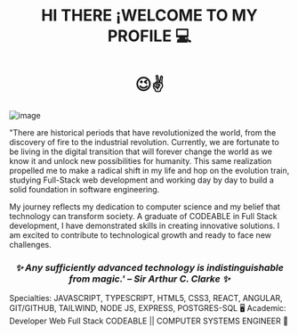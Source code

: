 
<h1 align="center"><strong>HI THERE ¡WELCOME TO MY PROFILE 💻 </strong></h1>
<h1 align="center">😉✌️</h1>
            
        
![image](https://github.com/OsvaldoVzqz/OsvaldoVzqz/assets/142616952/5d163fce-5527-443b-af23-0a4990ef9220)


"There are historical periods that have revolutionized the world, from the discovery of fire to the industrial revolution. Currently, we are fortunate to be living in the digital transition that will forever change the world as we know it and unlock new possibilities for humanity. This same realization propelled me to make a radical shift in my life and hop on the evolution train, studying Full-Stack web development and working day by day to build a solid foundation in software engineering.

My journey reflects my dedication to computer science and my belief that technology can transform society. A graduate of CODEABLE in Full Stack development, I have demonstrated skills in creating innovative solutions. I am excited to contribute to technological growth and ready to face new challenges.


<h3 align="center"><strong><em>✨ Any sufficiently advanced technology is indistinguishable from magic.' – Sir Arthur C. Clarke ✨</em></strong></h3>



Specialties: JAVASCRIPT, TYPESCRIPT, HTML5, CSS3, REACT, ANGULAR, GIT/GITHUB, TAILWIND, NODE JS, EXPRESS, POSTGRES-SQL 🖥️
Academic: Developer Web Full Stack CODEABLE || COMPUTER SYSTEMS ENGINEER 🧠
